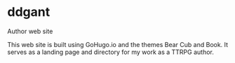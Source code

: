 # ddgant
Author web site

This web site is built using GoHugo.io and the themes Bear Cub and Book. It serves as a landing page and directory for my work as a TTRPG author. 

